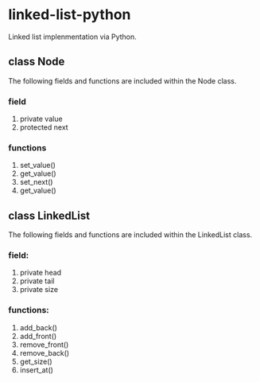 # linked-list-python
Linked list implenmentation via Python. 

## class Node
The following fields and functions are included within the Node class.
### field
1. private value
2. protected next
### functions
1. set_value()
2. get_value()
3. set_next()
4. get_value()


## class LinkedList
The following fields and functions are included within the LinkedList class.
### field:
1. private head
2. private tail
3. private size
### functions:
1. add_back()
2. add_front()
3. remove_front()
4. remove_back()
5. get_size()
6. insert_at()

